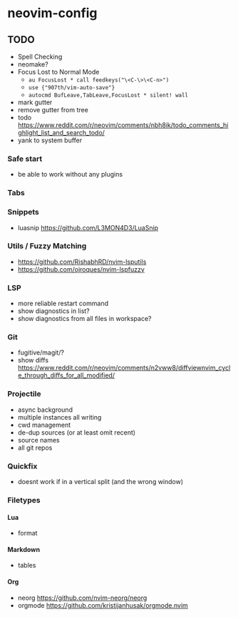 # neovim-config

## TODO
- Spell Checking
- neomake?
- Focus Lost to Normal Mode
  - `au FocusLost * call feedkeys("\<C-\>\<C-n>")`
  - `use {"907th/vim-auto-save"}`
  - `autocmd BufLeave,TabLeave,FocusLost * silent! wall`
- mark gutter
- remove gutter from tree
- todo https://www.reddit.com/r/neovim/comments/nbh8ik/todo_comments_highlight_list_and_search_todo/
- yank to system buffer

### Safe start
- be able to work without any plugins

### Tabs

### Snippets
  - luasnip https://github.com/L3MON4D3/LuaSnip

### Utils / Fuzzy Matching
- https://github.com/RishabhRD/nvim-lsputils
- https://github.com/ojroques/nvim-lspfuzzy

### LSP
- more reliable restart command
- show diagnostics in list?
- show diagnostics from all files in workspace?

### Git
- fugitive/magit/?
- show diffs https://www.reddit.com/r/neovim/comments/n2vww8/diffviewnvim_cycle_through_diffs_for_all_modified/

### Projectile
- async background
- multiple instances all writing
- cwd management
- de-dup sources (or at least omit recent)
- source names
- all git repos

### Quickfix
- <M-q> doesnt work if in a vertical split (and the wrong window)

### Filetypes
#### Lua
- format
#### Markdown
- tables
#### Org
- neorg https://github.com/nvim-neorg/neorg
- orgmode https://github.com/kristijanhusak/orgmode.nvim

